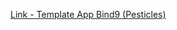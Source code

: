 [Link - Template App Bind9 (Pesticles)](https://github.com/Pesticles/Zabbix-Bind9-Statistics-Collection)
